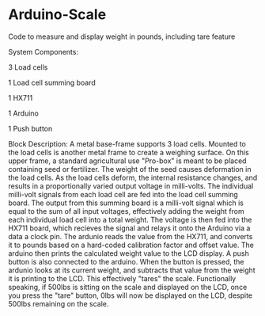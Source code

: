 # Arduino-Scale
Code to measure and display weight in pounds, including tare feature

System Components:

3 Load cells

1 Load cell summing board

1 HX711

1 Arduino

1 Push button



Block Description:
A metal base-frame supports 3 load cells. Mounted to the load cells is another metal frame to create a weighing surface. On this upper frame, a standard agricultural use "Pro-box" is meant to be placed containing seed or fertilizer. The weight of the seed causes deformation in the load cells. As the load cells deform, the internal resistance changes, and results in a proportionally varied output voltage in milli-volts. The individual milli-volt signals from each load cell are fed into the load cell summing board. The output from this summing board is a milli-volt signal which is equal to the sum of all input voltages, effectively adding the weight from each individual load cell into a total weight. The voltage is then fed into the HX711 board, which recieves the signal and relays it onto the Arduino via a data a clock pin. The ardunio reads the value from the HX711, and converts it to pounds based on a hard-coded calibration factor and offset value. The arduino then prints the calculated weight value to the LCD display. A push button is also connected to the arduino. When the button is pressed, the ardunio looks at its current weight, and subtracts that value from the weight it is printing to the LCD. This effectively "tares" the scale. Functionally speaking, if 500lbs is sitting on the scale and displayed on the LCD, once you press the "tare" button, 0lbs will now be displayed on the LCD, despite 500lbs remaining on the scale.
